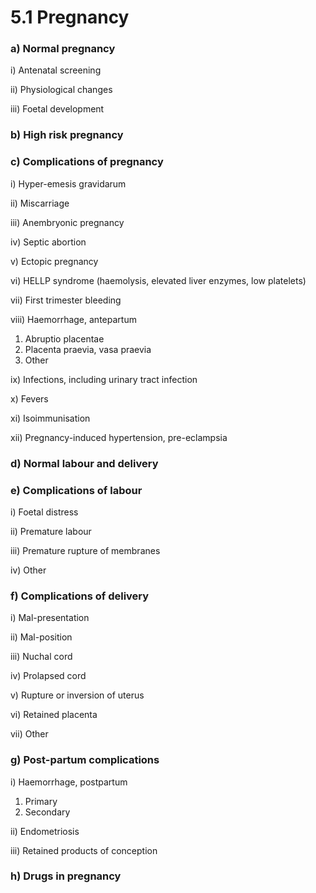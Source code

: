 # 5.1 Pregnancy

### a\)  Normal pregnancy

i\)  Antenatal screening

ii\)  Physiological changes

iii\)  Foetal development

### b\)  High risk pregnancy

### c\)  Complications of pregnancy

i\)  Hyper-emesis gravidarum

ii\)  Miscarriage

iii\)  Anembryonic pregnancy

iv\)  Septic abortion

v\)  Ectopic pregnancy

vi\)  HELLP syndrome \(haemolysis, elevated liver enzymes, low platelets\)

vii\)  First trimester bleeding

viii\)  Haemorrhage, antepartum

1. Abruptio placentae
2. Placenta praevia, vasa praevia
3. Other

ix\)  Infections, including urinary tract infection

x\)  Fevers

xi\)  Isoimmunisation

xii\)  Pregnancy-induced hypertension, pre-eclampsia

### d\)  Normal labour and delivery

### e\)  Complications of labour

i\)  Foetal distress

ii\)  Premature labour

iii\)  Premature rupture of membranes

iv\) Other

### f\)  Complications of delivery

i\)  Mal-presentation

ii\)  Mal-position

iii\)  Nuchal cord

iv\)  Prolapsed cord

v\)  Rupture or inversion of uterus

vi\)  Retained placenta

vii\)  Other

### g\)  Post-partum complications

i\)  Haemorrhage, postpartum

1. Primary
2. Secondary

ii\)  Endometriosis

iii\)  Retained products of conception

### h\)  Drugs in pregnancy

